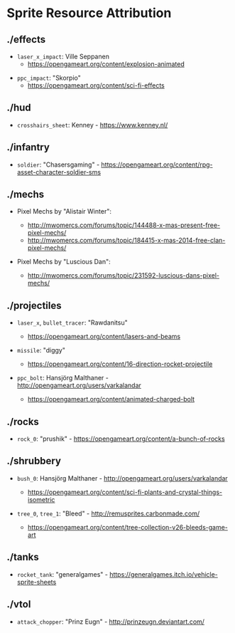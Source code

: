 # Sprite Resource Attribution

## ./effects

- `laser_x_impact`: Ville Seppanen
  - https://opengameart.org/content/explosion-animated

* `ppc_impact`: "Skorpio"
  * https://opengameart.org/content/sci-fi-effects

## ./hud

- `crosshairs_sheet`: Kenney - https://www.kenney.nl/

## ./infantry

- `soldier`: "Chasersgaming" - https://opengameart.org/content/rpg-asset-character-soldier-sms

## ./mechs

- Pixel Mechs by "Alistair Winter":
  - http://mwomercs.com/forums/topic/144488-x-mas-present-free-pixel-mechs/
  - http://mwomercs.com/forums/topic/184415-x-mas-2014-free-clan-pixel-mechs/

- Pixel Mechs by "Luscious Dan":
  - http://mwomercs.com/forums/topic/231592-luscious-dans-pixel-mechs/

## ./projectiles

- `laser_x`, `bullet_tracer`: "Rawdanitsu"
  - https://opengameart.org/content/lasers-and-beams

- `missile`: "diggy"
  - https://opengameart.org/content/16-direction-rocket-projectile

- `ppc_bolt`: Hansjörg Malthaner - http://opengameart.org/users/varkalandar
  - https://opengameart.org/content/animated-charged-bolt

## ./rocks

- `rock_0`: "prushik" - https://opengameart.org/content/a-bunch-of-rocks

## ./shrubbery

- `bush_0`: Hansjörg Malthaner - http://opengameart.org/users/varkalandar
  - https://opengameart.org/content/sci-fi-plants-and-crystal-things-isometric

- `tree_0`, `tree_1`: "Bleed" - http://remusprites.carbonmade.com/
  - https://opengameart.org/content/tree-collection-v26-bleeds-game-art

## ./tanks

- `rocket_tank`: "generalgames" - https://generalgames.itch.io/vehicle-sprite-sheets

## ./vtol

- `attack_chopper`: "Prinz Eugn" - http://prinzeugn.deviantart.com/
